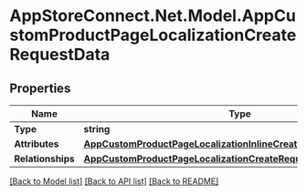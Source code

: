 # AppStoreConnect.Net.Model.AppCustomProductPageLocalizationCreateRequestData

## Properties

Name | Type | Description | Notes
------------ | ------------- | ------------- | -------------
**Type** | **string** |  | 
**Attributes** | [**AppCustomProductPageLocalizationInlineCreateAttributes**](AppCustomProductPageLocalizationInlineCreateAttributes.md) |  | 
**Relationships** | [**AppCustomProductPageLocalizationCreateRequestDataRelationships**](AppCustomProductPageLocalizationCreateRequestDataRelationships.md) |  | 

[[Back to Model list]](../README.md#documentation-for-models) [[Back to API list]](../README.md#documentation-for-api-endpoints) [[Back to README]](../README.md)

